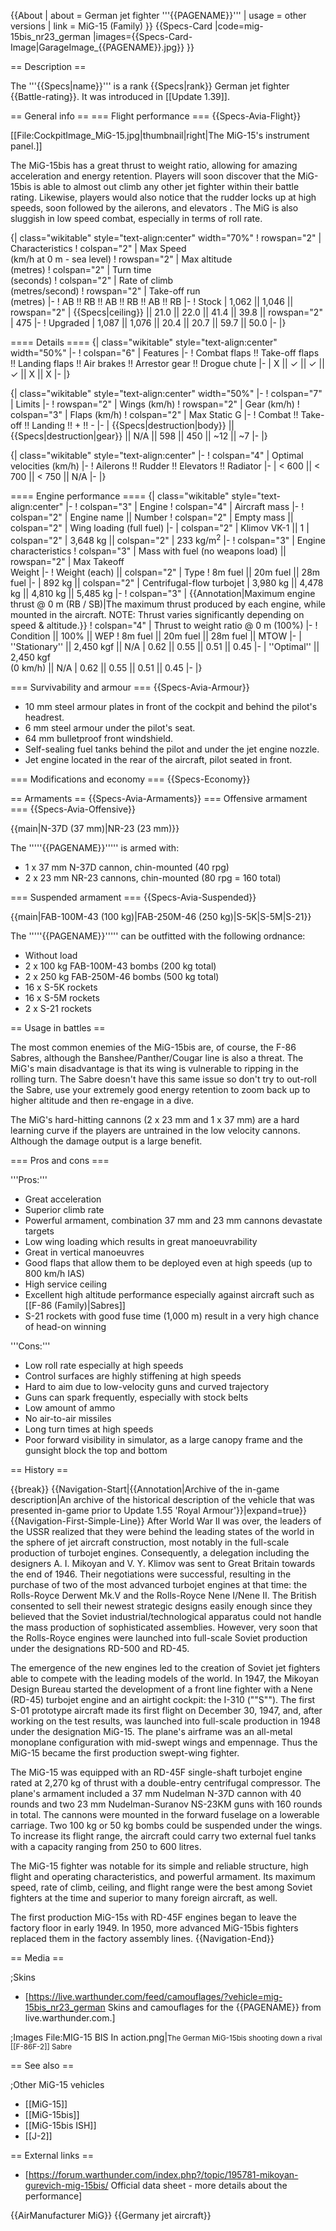 {{About
| about = German jet fighter '''{{PAGENAME}}'''
| usage = other versions
| link = MiG-15 (Family)
}}
{{Specs-Card
|code=mig-15bis_nr23_german
|images={{Specs-Card-Image|GarageImage_{{PAGENAME}}.jpg}}
}}

== Description ==

<!-- ''In the description, the first part should be about the history of and the creation and combat usage of the aircraft, as well as its key features. In the second part, tell the reader about the aircraft in the game. Insert a screenshot of the vehicle, so that if the novice player does not remember the vehicle by name, he will immediately understand what kind of vehicle the article is talking about.'' -->

The '''{{Specs|name}}''' is a rank {{Specs|rank}} German jet fighter {{Battle-rating}}. It was introduced in [[Update 1.39]].

== General info ==
=== Flight performance ===
{{Specs-Avia-Flight}}

<!-- ''Describe how the aircraft behaves in the air. Speed, manoeuvrability, acceleration and allowable loads - these are the most important characteristics of the vehicle.'' -->

[[File:CockpitImage_MiG-15.jpg|thumbnail|right|The MiG-15's instrument panel.]]

The MiG-15bis has a great thrust to weight ratio, allowing for amazing acceleration and energy retention. Players will soon discover that the MiG-15bis is able to almost out climb any other jet fighter within their battle rating. Likewise, players would also notice that the rudder locks up at high speeds, soon followed by the ailerons, and elevators . The MiG is also sluggish in low speed combat, especially in terms of roll rate.

{| class="wikitable" style="text-align:center" width="70%"
! rowspan="2" | Characteristics
! colspan="2" | Max Speed<br>(km/h at 0 m - sea level)
! rowspan="2" | Max altitude<br>(metres)
! colspan="2" | Turn time<br>(seconds)
! colspan="2" | Rate of climb<br>(metres/second)
! rowspan="2" | Take-off run<br>(metres)
|-
! AB !! RB !! AB !! RB !! AB !! RB
|-
! Stock
| 1,062 || 1,046 || rowspan="2" | {{Specs|ceiling}} || 21.0 || 22.0 || 41.4 || 39.8 || rowspan="2" | 475
|-
! Upgraded
| 1,087 || 1,076 || 20.4 || 20.7 || 59.7 || 50.0
|-
|}

==== Details ====
{| class="wikitable" style="text-align:center" width="50%"
|-
! colspan="6" | Features
|-
! Combat flaps !! Take-off flaps !! Landing flaps !! Air brakes !! Arrestor gear !! Drogue chute
|-
| X || ✓ || ✓ || ✓ || X || X <!-- ✓ -->
|-
|}

{| class="wikitable" style="text-align:center" width="50%"
|-
! colspan="7" | Limits
|-
! rowspan="2" | Wings (km/h)
! rowspan="2" | Gear (km/h)
! colspan="3" | Flaps (km/h)
! colspan="2" | Max Static G
|-
! Combat !! Take-off !! Landing !! + !! -
|-
| {{Specs|destruction|body}} || {{Specs|destruction|gear}} || N/A || 598 || 450 || ~12 || ~7
|-
|}

{| class="wikitable" style="text-align:center"
|-
! colspan="4" | Optimal velocities (km/h)
|-
! Ailerons !! Rudder !! Elevators !! Radiator
|-
| < 600 || < 700 || < 750 || N/A
|-
|}

==== Engine performance ====
{| class="wikitable" style="text-align:center"
|-
! colspan="3" | Engine
! colspan="4" | Aircraft mass
|-
! colspan="2" | Engine name || Number
! colspan="2" | Empty mass || colspan="2" | Wing loading (full fuel)
|-
| colspan="2" | Klimov VK-1 || 1
| colspan="2" | 3,648 kg || colspan="2" | 233 kg/m<sup>2</sup>
|-
! colspan="3" | Engine characteristics
! colspan="3" | Mass with fuel (no weapons load) || rowspan="2" | Max Takeoff<br />Weight
|-
! Weight (each) || colspan="2" | Type
! 8m fuel || 20m fuel || 28m fuel
|-
| 892 kg || colspan="2" | Centrifugal-flow turbojet
| 3,980 kg || 4,478 kg || 4,810 kg || 5,485 kg
|-
! colspan="3" | {{Annotation|Maximum engine thrust @ 0 m (RB / SB)|The maximum thrust produced by each engine, while mounted in the aircraft. NOTE: Thrust varies significantly depending on speed & altitude.}}
! colspan="4" | Thrust to weight ratio @ 0 m (100%)
|-
! Condition || 100% || WEP
! 8m fuel || 20m fuel || 28m fuel || MTOW
|-
| ''Stationary'' || 2,450 kgf || N/A
| 0.62 || 0.55 || 0.51 || 0.45
|-
| ''Optimal'' || 2,450 kgf<br />(0 km/h) || N/A
| 0.62 || 0.55 || 0.51 || 0.45
|-
|}

=== Survivability and armour ===
{{Specs-Avia-Armour}}

<!-- ''Examine the survivability of the aircraft. Note how vulnerable the structure is and how secure the pilot is, whether the fuel tanks are armoured, etc. Describe the armour, if there is any, and also mention the vulnerability of other critical aircraft systems.'' -->

- 10 mm steel armour plates in front of the cockpit and behind the pilot's headrest.
- 6 mm steel armour under the pilot's seat.
- 64 mm bulletproof front windshield.
- Self-sealing fuel tanks behind the pilot and under the jet engine nozzle.
- Jet engine located in the rear of the aircraft, pilot seated in front.

=== Modifications and economy ===
{{Specs-Economy}}

== Armaments ==
{{Specs-Avia-Armaments}}
=== Offensive armament ===
{{Specs-Avia-Offensive}}

<!-- ''Describe the offensive armament of the aircraft, if any. Describe how effective the cannons and machine guns are in a battle, and also what belts or drums are better to use. If there is no offensive weaponry, delete this subsection.'' -->

{{main|N-37D (37 mm)|NR-23 (23 mm)}}

The '''''{{PAGENAME}}''''' is armed with:

- 1 x 37 mm N-37D cannon, chin-mounted (40 rpg)
- 2 x 23 mm NR-23 cannons, chin-mounted (80 rpg = 160 total)

=== Suspended armament ===
{{Specs-Avia-Suspended}}

<!-- ''Describe the aircraft's suspended armament: additional cannons under the wings, bombs, rockets and torpedoes. This section is especially important for bombers and attackers. If there is no suspended weaponry remove this subsection.'' -->

{{main|FAB-100M-43 (100 kg)|FAB-250M-46 (250 kg)|S-5K|S-5M|S-21}}

The '''''{{PAGENAME}}''''' can be outfitted with the following ordnance:

- Without load
- 2 x 100 kg FAB-100M-43 bombs (200 kg total)
- 2 x 250 kg FAB-250M-46 bombs (500 kg total)
- 16 x S-5K rockets
- 16 x S-5M rockets
- 2 x S-21 rockets

== Usage in battles ==

<!-- ''Describe the tactics of playing in the aircraft, the features of using aircraft in a team and advice on tactics. Refrain from creating a "guide" - do not impose a single point of view, but instead, give the reader food for thought. Examine the most dangerous enemies and give recommendations on fighting them. If necessary, note the specifics of the game in different modes (AB, RB, SB).'' -->

The most common enemies of the MiG-15bis are, of course, the F-86 Sabres, although the Banshee/Panther/Cougar line is also a threat. The MiG's main disadvantage is that its wing is vulnerable to ripping in the rolling turn. The Sabre doesn't have this same issue so don't try to out-roll the Sabre, use your extremely good energy retention to zoom back up to higher altitude and then re-engage in a dive.

The MiG's hard-hitting cannons (2 x 23 mm and 1 x 37 mm) are a hard learning curve if the players are untrained in the low velocity cannons. Although the damage output is a large benefit.

=== Pros and cons ===

<!-- ''Summarise and briefly evaluate the vehicle in terms of its characteristics and combat effectiveness. Mark its pros and cons in the bulleted list. Try not to use more than 6 points for each of the characteristics. Avoid using categorical definitions such as "bad", "good" and the like - use substitutions with softer forms such as "inadequate" and "effective".'' -->

'''Pros:'''

- Great acceleration
- Superior climb rate
- Powerful armament, combination 37 mm and 23 mm cannons devastate targets
- Low wing loading which results in great manoeuvrability
- Great in vertical manoeuvres
- Good flaps that allow them to be deployed even at high speeds (up to 800 km/h IAS)
- High service ceiling
- Excellent high altitude performance especially against aircraft such as [[F-86 (Family)|Sabres]]
- S-21 rockets with good fuse time (1,000 m) result in a very high chance of head-on winning

'''Cons:'''

- Low roll rate especially at high speeds
- Control surfaces are highly stiffening at high speeds
- Hard to aim due to low-velocity guns and curved trajectory
- Guns can spark frequently, especially with stock belts
- Low amount of ammo
- No air-to-air missiles
- Long turn times at high speeds
- Poor forward visibility in simulator, as a large canopy frame and the gunsight block the top and bottom

== History ==

<!-- ''Describe the history of the creation and combat usage of the aircraft in more detail than in the introduction. If the historical reference turns out to be too long, take it to a separate article, taking a link to the article about the vehicle and adding a block "/History" (example: <nowiki>https://wiki.warthunder.com/(Vehicle-name)/History</nowiki>) and add a link to it here using the <code>main</code> template. Be sure to reference text and sources by using <code><nowiki><ref></ref></nowiki></code>, as well as adding them at the end of the article with <code><nowiki><references /></nowiki></code>. This section may also include the vehicle's dev blog entry (if applicable) and the in-game encyclopedia description (under <code><nowiki>=== In-game description ===</nowiki></code>, also if applicable).'' -->

{{break}}
{{Navigation-Start|{{Annotation|Archive of the in-game description|An archive of the historical description of the vehicle that was presented in-game prior to Update 1.55 'Royal Armour'}}|expand=true}}
{{Navigation-First-Simple-Line}}
After World War II was over, the leaders of the USSR realized that they were behind the leading states of the world in the sphere of jet aircraft construction, most notably in the full-scale production of turbojet engines. Consequently, a delegation including the designers A. I. Mikoyan and V. Y. Klimov was sent to Great Britain towards the end of 1946. Their negotiations were successful, resulting in the purchase of two of the most advanced turbojet engines at that time: the Rolls-Royce Derwent Mk.V and the Rolls-Royce Nene I/Nene II. The British consented to sell their newest strategic designs easily enough since they believed that the Soviet industrial/technological apparatus could not handle the mass production of sophisticated assemblies. However, very soon that the Rolls-Royce engines were launched into full-scale Soviet production under the designations RD-500 and RD-45.

The emergence of the new engines led to the creation of Soviet jet fighters able to compete with the leading models of the world. In 1947, the Mikoyan Design Bureau started the development of a front line fighter with a Nene (RD-45) turbojet engine and an airtight cockpit: the I-310 (""S""). The first S-01 prototype aircraft made its first flight on December 30, 1947, and, after working on the test results, was launched into full-scale production in 1948 under the designation MiG-15. The plane's airframe was an all-metal monoplane configuration with mid-swept wings and empennage. Thus the MiG-15 became the first production swept-wing fighter.

The MiG-15 was equipped with an RD-45F single-shaft turbojet engine rated at 2,270 kg of thrust with a double-entry centrifugal compressor. The plane's armament included a 37 mm Nudelman N-37D cannon with 40 rounds and two 23 mm Nudelman-Suranov NS-23KM guns with 160 rounds in total. The cannons were mounted in the forward fuselage on a lowerable carriage. Two 100 kg or 50 kg bombs could be suspended under the wings. To increase its flight range, the aircraft could carry two external fuel tanks with a capacity ranging from 250 to 600 litres.

The MiG-15 fighter was notable for its simple and reliable structure, high flight and operating characteristics, and powerful armament. Its maximum speed, rate of climb, ceiling, and flight range were the best among Soviet fighters at the time and superior to many foreign aircraft, as well.

The first production MiG-15s with RD-45F engines began to leave the factory floor in early 1949. In 1950, more advanced MiG-15bis fighters replaced them in the factory assembly lines.
{{Navigation-End}}

== Media ==

<!-- ''Excellent additions to the article would be video guides, screenshots from the game, and photos.'' -->

;Skins

- [https://live.warthunder.com/feed/camouflages/?vehicle=mig-15bis_nr23_german Skins and camouflages for the {{PAGENAME}} from live.warthunder.com.]

;Images
<gallery mode="packed-hover" heights="200">
File:MIG-15 BIS In action.png|<small>The German MiG-15bis shooting down a rival [[F-86F-2]] Sabre</small>
</gallery>

== See also ==

<!--''Links to the articles on the War Thunder Wiki that you think will be useful for the reader, for example:''

* ''reference to the series of the aircraft;''
* ''links to approximate analogues of other nations and research trees.''-->

;Other MiG-15 vehicles

- [[MiG-15]]
- [[MiG-15bis]]
- [[MiG-15bis ISH]]
- [[J-2]]

== External links ==

<!--''Paste links to sources and external resources, such as:''
* ''topic on the official game forum;''
* ''other literature.''-->

- [https://forum.warthunder.com/index.php?/topic/195781-mikoyan-gurevich-mig-15bis/ Official data sheet - more details about the performance]

{{AirManufacturer MiG}}
{{Germany jet aircraft}}
